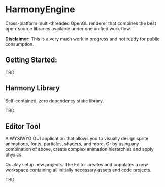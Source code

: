 HarmonyEngine
=============

Cross-platform multi-threaded OpenGL renderer that combines the best open-source libraries available under one unified work flow. 

**Disclaimer:** This is a very much work in progress and not ready for public consumption.

Getting Started:
----------------
TBD

Harmony Library
---------------
Self-contained, zero dependency static library.

TBD

Editor Tool
-------------
A WYSIWYG GUI application that allows you to visually design sprite animations, fonts, particles, shaders, and more.
Or by using any combination of above, create complex animation hierarchies and apply physics.

Quickly setup new projects. The Editor creates and populates a new workspace containing all initially necessary assets and code projects.

TBD
